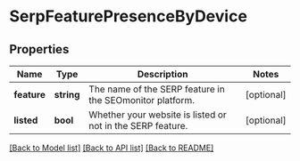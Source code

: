 # SerpFeaturePresenceByDevice

## Properties
Name | Type | Description | Notes
------------ | ------------- | ------------- | -------------
**feature** | **string** | The name of the SERP feature in the SEOmonitor platform. | [optional] 
**listed** | **bool** | Whether your website is listed or not in the SERP feature. | [optional] 

[[Back to Model list]](../../README.md#documentation-for-models) [[Back to API list]](../../README.md#documentation-for-api-endpoints) [[Back to README]](../../README.md)

